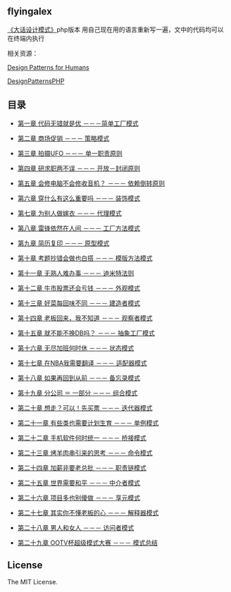 ## flyingalex

[《大话设计模式》](https://book.douban.com/subject/2334288/)php版本
用自己现在用的语言重新写一遍，文中的代码均可以在终端内执行

相关资源：

[Design Patterns for Humans](https://github.com/kamranahmedse/design-patterns-for-humans)

[DesignPatternsPHP](https://github.com/domnikl/DesignPatternsPHP)
## 目录

- [第一章 代码无错就是优 －－－简单工厂模式](https://github.com/flyingalex/design-patterns-by-php/blob/master/files/chapter1.md)

- [第二章 商场促销 －－－ 策略模式](https://github.com/flyingalex/design-patterns-by-php/blob/master/files/chapter2.md)

- [第三章 拍摄UFO －－－ 单一职责原则](https://github.com/flyingalex/design-patterns-by-php/blob/master/files/chapter3.md)

- [第四章 研求职两不误 －－－ 开放－封闭原则](https://github.com/flyingalex/design-patterns-by-php/blob/master/files/chapter4.md)

- [第五章 会修电脑不会修收音机？ －－－ 依赖倒转原则](https://github.com/flyingalex/design-patterns-by-php/blob/master/files/chapter5.md)

- [第六章 穿什么有这么重要吗 －－－ 装饰模式](https://github.com/flyingalex/design-patterns-by-php/blob/master/files/chapter6.md)

- [第七章 为别人做嫁衣 －－－ 代理模式](https://github.com/flyingalex/design-patterns-by-php/blob/master/files/chapter7.md)

- [第八章 雷锋依然在人间 －－－ 工厂方法模式](https://github.com/flyingalex/design-patterns-by-php/blob/master/files/chapter8.md)

- [第九章 简历复印 －－－ 原型模式](https://github.com/flyingalex/design-patterns-by-php/blob/master/files/chapter9.md)

- [第十章 考题抄错会做也白搭 －－－ 模版方法模式](https://github.com/flyingalex/design-patterns-by-php/blob/master/files/chapter10.md)

- [第十一章 无熟人难办事 －－－ 迪米特法则](https://github.com/flyingalex/design-patterns-by-php/blob/master/files/chapter11.md)

- [第十二章 牛市股票还会亏钱 －－－ 外观模式](https://github.com/flyingalex/design-patterns-by-php/blob/master/files/chapter12.md)

- [第十三章 好菜每回味不同 －－－ 建造者模式](https://github.com/flyingalex/design-patterns-by-php/blob/master/files/chapter13.md)

- [第十四章 老板回来，我不知道 －－－ 观察者模式](https://github.com/flyingalex/design-patterns-by-php/blob/master/files/chapter14.md)

- [第十五章 就不能不换DB吗？ －－－ 抽象工厂模式](https://github.com/flyingalex/design-patterns-by-php/blob/master/files/chapter15.md)

- [第十六章 无尽加班何时休 －－－ 状态模式](https://github.com/flyingalex/design-patterns-by-php/blob/master/files/chapter16.md)

- [第十七章 在NBA我需要翻译 －－－ 适配器模式](https://github.com/flyingalex/design-patterns-by-php/blob/master/files/chapter17.md)

- [第十八章 如果再回到从前 －－－ 备忘录模式](https://github.com/flyingalex/design-patterns-by-php/blob/master/files/chapter18.md)

- [第十九章 分公司 ＝ 一部分  －－－ 组合模式](https://github.com/flyingalex/design-patterns-by-php/blob/master/files/chapter19.md)

- [第二十章 想走？可以！先买票 －－－ 迭代器模式](https://github.com/flyingalex/design-patterns-by-php/blob/master/files/chapter20.md)

- [第二十一章 有些类也需要计划生育 －－－ 单例模式](https://github.com/flyingalex/design-patterns-by-php/blob/master/files/chapter21.md)

- [第二十二章 手机软件何时统一 －－－ 桥接模式](https://github.com/flyingalex/design-patterns-by-php/blob/master/files/chapter22.md)

- [第二十三章 烤羊肉串引来的思考 －－－ 命令模式](https://github.com/flyingalex/design-patterns-by-php/blob/master/files/chapter23.md)

- [第二十四章 加薪非要老总批 －－－ 职责链模式](https://github.com/flyingalex/design-patterns-by-php/blob/master/files/chapter24.md)

- [第二十五章 世界需要和平 －－－ 中介者模式](https://github.com/flyingalex/design-patterns-by-php/blob/master/files/chapter25.md)

- [第二十六章 项目多也别傻做 －－－ 享元模式](https://github.com/flyingalex/design-patterns-by-php/blob/master/files/chapter26.md)

- [第二十七章 其实你不懂老板的心 －－－ 解释器模式](https://github.com/flyingalex/design-patterns-by-php/blob/master/files/chapter27.md)

- [第二十八章 男人和女人 －－－ 访问者模式](https://github.com/flyingalex/design-patterns-by-php/blob/master/files/chapter28.md)

- [第二十九章 OOTV杯超级模式大赛 －－－ 模式总结](https://github.com/flyingalex/design-patterns-by-php/blob/master/files/chapter29.md)


## License

The MIT License.
